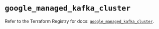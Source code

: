 # `google_managed_kafka_cluster`

Refer to the Terraform Registry for docs: [`google_managed_kafka_cluster`](https://registry.terraform.io/providers/hashicorp/google/6.48.0/docs/resources/managed_kafka_cluster).
